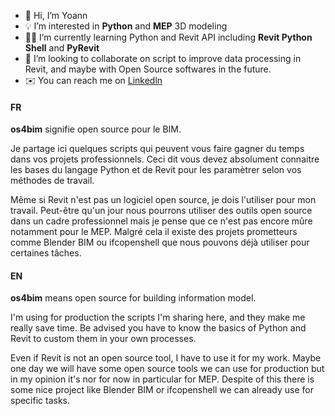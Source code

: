 - 👋 Hi, I’m Yoann
- 💡 I’m interested in **Python** and **MEP** 3D modeling
- 👨‍🎓 I’m currently learning Python and Revit API including **Revit Python Shell** and **PyRevit**
- 🤝 I’m looking to collaborate on script to improve data processing in Revit, and maybe with Open Source softwares in  the future.
- ✉️ You can reach me on [Linkedln](https://www.linkedin.com/in/yoann-obry-1889b611b/)


#### FR

**os4bim** signifie open source pour le BIM.

Je partage ici quelques scripts qui peuvent vous faire gagner du temps dans vos projets professionnels. Ceci dit vous devez absolument connaitre les bases du langage Python et de Revit pour les paramètrer selon vos méthodes de travail.

Même si Revit n'est pas un logiciel open source, je dois l'utiliser pour mon travail. Peut-être qu'un jour nous pourrons utiliser des outils open source dans un cadre professionnel mais je pense que ce n'est pas encore mûre notamment pour le MEP.
Malgré cela il existe des projets prometteurs comme Blender BIM ou ifcopenshell que nous pouvons déjà utiliser pour certaines tâches.


#### EN

**os4bim** means open source for building information model.

I'm using for production the scripts I'm sharing here, and they make me really save time. Be advised you have to know the basics of Python and Revit to custom them in your own processes.

Even if Revit is not an open source tool, I have to use it for my work. Maybe one day we will have some open source tools we can use for production but in my opinion it's nor for now in particular for MEP. Despite of this there is some nice project like Blender BIM or ifcopenshell we can already use for specific tasks.
